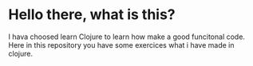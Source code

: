# Hello there, what is this? 

I hava choosed learn Clojure to learn how make a good funcitonal code. Here in this repository you have some exercices what i have made in clojure.
